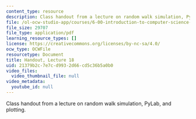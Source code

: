 ```yaml
---
content_type: resource
description: Class handout from a lecture on random walk simulation, PyLab, and plotting.
file: /ol-ocw-studio-app/courses/6-00-introduction-to-computer-science-and-programming-fall-2008/21379b2c7e7cd9932d66cd5c36b5a0b0_lec18.pdf
file_size: 29707
file_type: application/pdf
learning_resource_types: []
license: https://creativecommons.org/licenses/by-nc-sa/4.0/
ocw_type: OCWFile
resourcetype: Document
title: Handout, Lecture 18
uid: 21379b2c-7e7c-d993-2d66-cd5c36b5a0b0
video_files:
  video_thumbnail_file: null
video_metadata:
  youtube_id: null
---
```

Class handout from a lecture on random walk simulation, PyLab, and plotting.